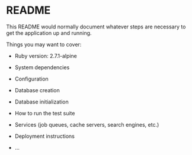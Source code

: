 # README

This README would normally document whatever steps are necessary to get the
application up and running.

Things you may want to cover:

* Ruby version: 2.7.1-alpine

* System dependencies

* Configuration

* Database creation

* Database initialization

* How to run the test suite

* Services (job queues, cache servers, search engines, etc.)

* Deployment instructions

* ...
